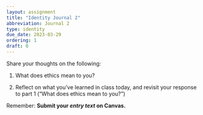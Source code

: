 ```yaml
---
layout: assignment
title: "Identity Journal 2"
abbreviation: Journal 2
type: identity
due_date: 2023-03-29
ordering: 1
draft: 0
---
```


Share your thoughts on the following:

1. What does ethics mean to you?

2. Reflect on what you’ve learned in class today, and revisit your response to part 1 (“What does ethics mean to you?”)

Remember: **Submit your *entry text* on Canvas.**